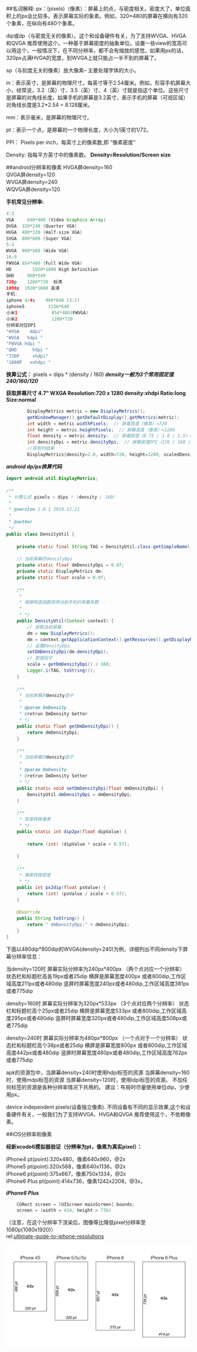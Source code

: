 ##名词解释:
px：(pixels)（像素）：屏幕上的点，与密度相关。密度大了，单位面积上的px会比较多。表示屏幕实际的象素。例如，320*480的屏幕在横向有320个象素，在纵向有480个象素。

dip或dp（与密度无关的像素）。这个和设备硬件有关，为了支持WVGA、HVGA和QVGA 推荐使用这个。一种基于屏幕密度的抽象单位。设置一些view的宽高可以用这个，一般情况下，在不同分辨率，都不会有缩放的感觉。如果用px的话，320px占满HVGA的宽度，到WVGA上就只能占一半不到的屏幕了。

sp（与刻度无关的像素）放大像素– 主要处理字体的大小。

in：表示英寸，是屏幕的物理尺寸。每英寸等于2.54厘米。例如，形容手机屏幕大小，经常说，3.2（英）寸、3.5（英）寸、4（英）寸就是指这个单位。这些尺寸是屏幕的对角线长度。如果手机的屏幕是3.2英寸，表示手机的屏幕（可视区域）对角线长度是3.2*2.54 = 8.128厘米。

mm：表示毫米，是屏幕的物理尺寸。

pt：表示一个点，是屏幕的一个物理长度，大小为1英寸的1/72。

PPI： Pixels per inch，每英寸上的像素数,即 “像素密度”

Density: 指每平方英寸中的像素数。
**Density=Resolution/Screen size**<br>


##android分辨率和像素
HVGA屏density=160<br>
QVGA屏density=120<br>
WVGA屏density=240<br>
WQVGA屏density=120<br>

**手机常见分辨率:**
```java
4:3
VGA     640*480 (Video Graphics Array)
QVGA  320*240 (Quarter VGA)
HVGA  480*320 (Half-size VGA)
SVGA  800*600 (Super VGA)
5:3
WVGA  800*480 (Wide VGA)
16:9
FWVGA 854*480 (Full Wide VGA)
HD        1920*1080 High Definition
QHD     960*540
720p    1280*720  标清
1080p  1920*1080 高清
手机:
iphone 4/4s    960*640 (3:2)
iphone5         1136*640
小米1             854*480(FWVGA)
小米2             1280*720
分辨率对应DPI
"HVGA    mdpi"
"WVGA   hdpi "
"FWVGA hdpi "
"QHD      hdpi "
"720P     xhdpi"
"1080P   xxhdpi "
```

**换算公式：**
pixels = dips * (density / 160)
***density一般为3个常用固定值240/160/120***

**获取屏幕尺寸 4.7" WXGA Resolution:720 x 1280  density:xhdpi Ratio:long Size:normal**
```java
        DisplayMetrics metric = new DisplayMetrics();
        getWindowManager().getDefaultDisplay().getMetrics(metric);
        int width = metric.widthPixels;  // 屏幕宽度（像素）=720
        int height = metric.heightPixels;  // 屏幕高度（像素）=1280
        float density = metric.density;  // 屏幕密度（0.75 / 1.0 / 1.5）=2.0
        int densityDpi = metric.densityDpi;  // 屏幕密度DPI（120 / 160 / 240）=320
        //获取的结果
        DisplayMetrics{density=2.0, width=720, height=1280, scaledDensity=2.0, xdpi=320.0, ydpi=320.0}
```
***android dp/px换算代码***
```java
import android.util.DisplayMetrics;

/**
 * 计算公式 pixels = dips * (density / 160)
 * 
 * @version 1.0.1 2010-12-11
 * 
 * @author
 */
public class DensityUtil {
	
	private static final String TAG = DensityUtil.class.getSimpleName();
	
	// 当前屏幕的densityDpi
	private static float dmDensityDpi = 0.0f;
	private static DisplayMetrics dm;
	private static float scale = 0.0f;

	/**
	 * 
	 * 根据构造函数获得当前手机的屏幕系数
	 * 
	 * */
	public DensityUtil(Context context) {
		// 获取当前屏幕
		dm = new DisplayMetrics();
		dm = context.getApplicationContext().getResources().getDisplayMetrics();
		// 设置DensityDpi
		setDmDensityDpi(dm.densityDpi);
		// 密度因子
		scale = getDmDensityDpi() / 160;
		Logger.i(TAG, toString());
	}

	/**
	 * 当前屏幕的density因子
	 * 
	 * @param DmDensity
	 * @retrun DmDensity Getter
	 * */
	public static float getDmDensityDpi() {
		return dmDensityDpi;
	}

	/**
	 * 当前屏幕的density因子
	 * 
	 * @param DmDensity
	 * @retrun DmDensity Setter
	 * */
	public static void setDmDensityDpi(float dmDensityDpi) {
		DensityUtil.dmDensityDpi = dmDensityDpi;
	}

	/**
	 * 密度转换像素
	 * */
	public static int dip2px(float dipValue) {

		return (int) (dipValue * scale + 0.5f);

	}

	/**
	 * 像素转换密度
	 * */
	public int px2dip(float pxValue) {
		return (int) (pxValue / scale + 0.5f);
	}

	@Override
	public String toString() {
		return " dmDensityDpi:" + dmDensityDpi;
	}
}
```

下面以480dip*800dip的WVGA(density=240)为例，详细列出不同density下屏幕分辨率信息：

当density=120时 屏幕实际分辨率为240px*400px （两个点对应一个分辨率）
状态栏和标题栏高各19px或者25dip
横屏是屏幕宽度400px 或者800dip,工作区域高度211px或者480dip
竖屏时屏幕宽度240px或者480dip,工作区域高度381px或者775dip

density=160时 屏幕实际分辨率为320px*533px （3个点对应两个分辨率）
状态栏和标题栏高个25px或者25dip
横屏是屏幕宽度533px 或者800dip,工作区域高度295px或者480dip
竖屏时屏幕宽度320px或者480dip,工作区域高度508px或者775dip

density=240时 屏幕实际分辨率为480px*800px （一个点对于一个分辨率）
状态栏和标题栏高个38px或者25dip
横屏是屏幕宽度800px 或者800dip,工作区域高度442px或者480dip
竖屏时屏幕宽度480px或者480dip,工作区域高度762px或者775dip

apk的资源包中，当屏幕density=240时使用hdpi标签的资源
当屏幕density=160时，使用mdpi标签的资源
当屏幕density=120时，使用ldpi标签的资源。
不加任何标签的资源是各种分辨率情况下共用的。
建议：布局时尽量使用单位dip，少使用px。

device independent pixels(设备独立像素). 不同设备有不同的显示效果,这个和设备硬件有关，一般我们为了支持WVGA、HVGA和QVGA 推荐使用这个，不依赖像素。

##iOS分辨率和像素

**经新xcode6模拟器验证（分辨率为pt，像素为真实pixel）：**

iPhone4 pt(point):320x480，像素640x960，@2x<br>
iPhone5 pt(point):320x568，像素640x1136，@2x<br>
iPhone6 pt(point):375x667，像素750x1334，@2x<br>
iPhone6 Plus pt(point):414x736，像素1242x2208，@3x，

***iPhone6 Plus***
```objective-c
    CGRect screen = [UIScreen mainScreen].bounds;
    screen = (width = 414, height = 736)
```
（注意，在这个分辨率下渲染后，图像等比降低pixel分辨率至1080p(1080x1920)）<br>
rel:[ultimate-guide-to-iphone-resolutions](http://www.paintcodeapp.com/news/ultimate-guide-to-iphone-resolutions)

![iphone_resolutions](uploads/iphone_resolutions.jpg)